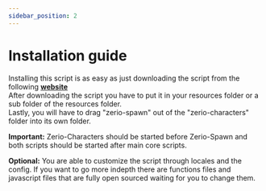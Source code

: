 ```yaml
---
sidebar_position: 2
---
```


# Installation guide

Installing this script is as easy as just downloading the script from the following [**website**](https://keymaster.fivem.net/)<br/>
After downloading the script you have to put it in your resources folder or a sub folder of the resources folder.<br/>
Lastly, you will have to drag "zerio-spawn" out of the "zerio-characters" folder into its own folder.

**Important:** Zerio-Characters should be started before Zerio-Spawn and both scripts should be started after main core scripts.

**Optional:** You are able to customize the script through locales and the config. If you want to go more indepth there are functions files and javascript files that are fully open sourced waiting for you to change them.
